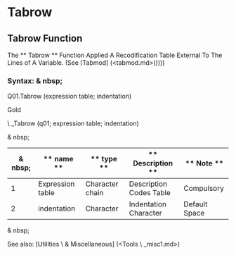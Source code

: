 # Tabrow

## Tabrow Function

The ** Tabrow ** Function Applied A Recodification Table External To The Lines of A Variable. (See [Tabmod] (<tabmod.md>)))))

### Syntax: & nbsp;

Q01.Tabrow (expression table; indentation)

Gold

\ _Tabrow (q01; expression table; indentation)

& nbsp;

| & nbsp; | ** name ** | ** type ** | ** Description ** | ** Note ** |
| --- | --- | --- | --- | --- |
| &#49; | Expression table | Character chain | Description Codes Table | Compulsory |
| &#50; | indentation | Character | Indentation Character | Default Space |

& nbsp;

See also: [Utilities \ & Miscellaneous] (<Tools \ _misc1.md>)
